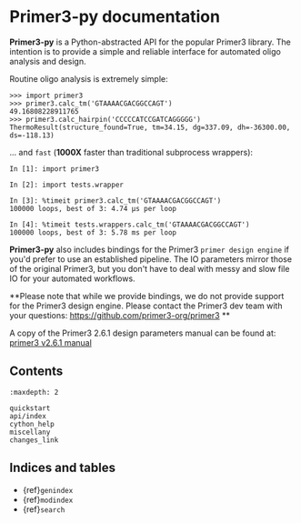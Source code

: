 # **Primer3-py** documentation

**Primer3-py** is a Python-abstracted API for the popular Primer3 library. The
intention is to provide a simple and reliable interface for automated oligo
analysis and design.

Routine oligo analysis is extremely simple:

```
>>> import primer3
>>> primer3.calc_tm('GTAAAACGACGGCCAGT')
49.16808228911765
>>> primer3.calc_hairpin('CCCCCATCCGATCAGGGGG')
ThermoResult(structure_found=True, tm=34.15, dg=337.09, dh=-36300.00, ds=-118.13)
```

... and `fast` (**1000X** faster than traditional subprocess wrappers):

```
In [1]: import primer3

In [2]: import tests.wrapper

In [3]: %timeit primer3.calc_tm('GTAAAACGACGGCCAGT')
100000 loops, best of 3: 4.74 µs per loop

In [4]: %timeit tests.wrappers.calc_tm('GTAAAACGACGGCCAGT')
100000 loops, best of 3: 5.78 ms per loop
```

**Primer3-py** also includes bindings for the Primer3 `primer design engine`
if you'd prefer to use an established pipeline. The IO parameters mirror those
of the original Primer3, but you don't have to deal with messy and slow file
IO for your automated workflows.

**Please note that while we provide bindings, we do not provide support for
the Primer3 design engine. Please contact the Primer3 dev team with your
questions: https://github.com/primer3-org/primer3 **

A copy of the Primer3 2.6.1 design parameters manual can be found at:
[primer3 v2.6.1 manual](https://htmlpreview.github.io/?https://github.com/primer3-org/primer3/blob/v2.6.1/src/primer3_manual.htm)

## Contents

```{toctree}
:maxdepth: 2

quickstart
api/index
cython_help
miscellany
changes_link
```

## Indices and tables

- {ref}`genindex`
- {ref}`modindex`
- {ref}`search`

